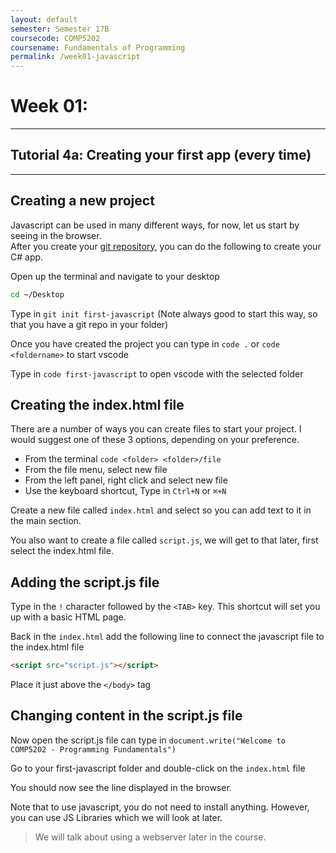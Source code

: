 ```yaml
---
layout: default
semester: Semester 17B
coursecode: COMP5202
coursename: Fundamentals of Programming
permalink: /week01-javascript
---
```


# Week 01:

---

## Tutorial 4a: Creating your first app (every time)

---

## Creating a new project

Javascript can be used in many different ways, for now, let us start by seeing in the browser.  
After you create your [git repository](./first-git), you can do the following to create your C# app.

Open up the terminal and navigate to your desktop

```bash
cd ~/Desktop
```

Type in `git init first-javascript` (Note always good to start this way, so that you have a git repo in your folder) 

Once you have created the project you can type in `code .` or `code <foldername>` to start vscode
  
Type in `code first-javascript` to open vscode with the selected folder

## Creating the index.html file

There are a number of ways you can create files to start your project.
I would suggest one of these 3 options, depending on your preference.

* From the terminal `code <folder> <folder>/file`
* From the file menu, select new file
* From the left panel, right click and select new file
* Use the keyboard shortcut, Type in `Ctrl+N` or `⌘+N`

Create a new file called `index.html` and select so you can add text to it in the main section.

You also want to create a file called `script.js`, we will get to that later, first select the index.html file.

## Adding the script.js file

Type in the `!` character followed by the `<TAB>` key. This shortcut will set you up with a basic HTML page.

Back in the `index.html` add the following line to connect the javascript file to the index.html file

```html
<script src="script.js"></script>
```

Place it just above the `</body>` tag

## Changing content in the script.js file

Now open the script.js file can type in `document.write("Welcome to COMP5202 - Programming Fundamentals")`

Go to your first-javascript folder and double-click on the `index.html` file

You should now see the line displayed in the browser.

Note that to use javascript, you do not need to install anything. However, you can use JS Libraries which we will look at later.

> We will talk about using a webserver later in the course.
